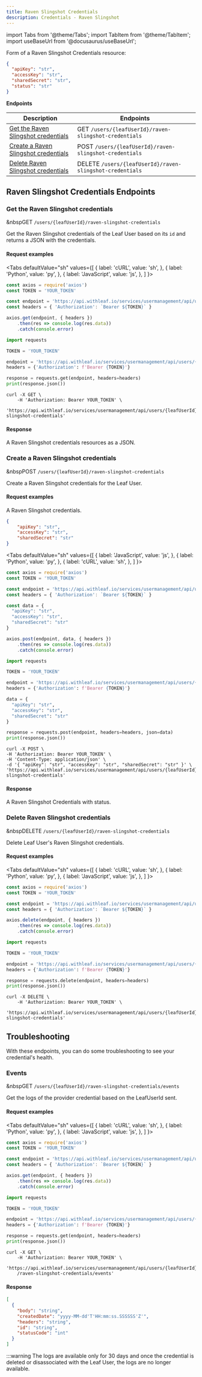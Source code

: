 ```yaml
---
title: Raven Slingshot Credentials
description: Credentials - Raven Slingshot
---
```

import Tabs from '@theme/Tabs';
import TabItem from '@theme/TabItem';
import useBaseUrl from '@docusaurus/useBaseUrl';

[1]: #get-the-raven-slingshot-credentials
[2]: #create-a-aven-slingshot-credentials
[3]: #delete-aven-slingshot-credentials

Form of a Raven Slingshot Credentials resource:

```json
{
  "apiKey": "str",
  "accessKey": "str",
  "sharedSecret": "str",
  "status": "str" 
}
```

**Endpoints**

Description | Endpoints
--- | ---
[Get the Raven Slingshot credentials][1] | <span class="badge badge--success">GET</span> `/users/{leafUserId}/raven-slingshot-credentials`
[Create a Raven Slingshot credentials][2] | <span class="badge badge--warning">POST</span> `/users/{leafUserId}/raven-slingshot-credentials`
[Delete Raven Slingshot credentials][3] | <span class="badge badge--danger">DELETE</span> `/users/{leafUserId}/raven-slingshot-credentials`

## Raven Slingshot Credentials Endpoints

### Get the Raven Slingshot credentials
&nbsp<span class="badge badge--success">GET</span> `/users/{leafUserId}/raven-slingshot-credentials`  

Get the Raven Slingshot credentials of the Leaf User based on its `id` and returns a JSON with the credentials.

#### Request examples
<Tabs
  defaultValue="sh"
  values={[
    { label: 'cURL', value: 'sh', },
    { label: 'Python', value: 'py', },
    { label: 'JavaScript', value: 'js', },
  ]
}>
  <TabItem value="js">

  ```js
  const axios = require('axios')
  const TOKEN = 'YOUR_TOKEN'

  const endpoint = 'https://api.withleaf.io/services/usermanagement/api/users/{leafUserId}/raven-slingshot-credentials'
  const headers = { 'Authorization': `Bearer ${TOKEN}` }

  axios.get(endpoint, { headers })
      .then(res => console.log(res.data))
      .catch(console.error)
  ```

  </TabItem>
  <TabItem value="py">

  ```py
  import requests

  TOKEN = 'YOUR_TOKEN'

  endpoint = 'https://api.withleaf.io/services/usermanagement/api/users/{leafUserId}/raven-slingshot-credentials'
  headers = {'Authorization': f'Bearer {TOKEN}'}

  response = requests.get(endpoint, headers=headers)
  print(response.json())
  ```

  </TabItem>
  <TabItem value="sh">

  ```shell
  curl -X GET \
      -H 'Authorization: Bearer YOUR_TOKEN' \
      'https://api.withleaf.io/services/usermanagement/api/users/{leafUserId}/raven-slingshot-credentials'
  ```

  </TabItem>
</Tabs>

#### Response
A Raven Slingshot credentials resources as a JSON. 


### Create a Raven Slingshot credentials
&nbsp<span class="badge badge--warning">POST</span> `/users/{leafUserId}/raven-slingshot-credentials`  

Create a Raven Slingshot credentials for the Leaf User. 


#### Request examples

A Raven Slingshot credentials.

```json
{
    "apiKey": "str",
    "accessKey": "str",
    "sharedSecret": "str"
}
```

<Tabs
  defaultValue="sh"
  values={[
    { label: 'JavaScript', value: 'js', },
    { label: 'Python', value: 'py', },
    { label: 'cURL', value: 'sh', },
  ]
}>
  <TabItem value="js">

  ```js
  const axios = require('axios')
  const TOKEN = 'YOUR_TOKEN'

  const endpoint = 'https://api.withleaf.io/services/usermanagement/api/users/{leafUserId}/raven-slingshot-credentials'
  const headers = { 'Authorization': `Bearer ${TOKEN}` }

  const data = {
    "apiKey": "str",
    "accessKey": "str",
    "sharedSecret": "str"
  }

  axios.post(endpoint, data, { headers })
      .then(res => console.log(res.data))
      .catch(console.error)
  ```

  </TabItem>
  <TabItem value="py">

  ```py
  import requests

  TOKEN = 'YOUR_TOKEN'

  endpoint = 'https://api.withleaf.io/services/usermanagement/api/users/{leafUserId}/raven-slingshot-credentials'
  headers = {'Authorization': f'Bearer {TOKEN}'}

  data = {
    "apiKey": "str",
    "accessKey": "str",
    "sharedSecret": "str"
  }

  response = requests.post(endpoint, headers=headers, json=data)
  print(response.json())
  ```

  </TabItem>
  <TabItem value="sh">

  ```shell
curl -X POST \
-H 'Authorization: Bearer YOUR_TOKEN' \
-H 'Content-Type: application/json' \
-d '{ "apiKey": "str", "accessKey": "str", "sharedSecret": "str" }' \
'https://api.withleaf.io/services/usermanagement/api/users/{leafUserId}/raven-slingshot-credentials'
  ```

  </TabItem>
</Tabs>

#### Response 
A Raven Slingshot Credentials with status.



### Delete Raven Slingshot credentials
&nbsp<span class="badge badge--danger">DELETE</span> `/users/{leafUserId}/raven-slingshot-credentials`  

Delete Leaf User's Raven Slingshot credentials.

#### Request examples
<Tabs
  defaultValue="sh"
  values={[
    { label: 'cURL', value: 'sh', },
    { label: 'Python', value: 'py', },
    { label: 'JavaScript', value: 'js', },
  ]
}>
  <TabItem value="js">

  ```js
  const axios = require('axios')
  const TOKEN = 'YOUR_TOKEN'

  const endpoint = 'https://api.withleaf.io/services/usermanagement/api/users/{leafUserId}/raven-slingshot-credentials'
  const headers = { 'Authorization': `Bearer ${TOKEN}` }

  axios.delete(endpoint, { headers })
      .then(res => console.log(res.data))
      .catch(console.error)
  ```

  </TabItem>
  <TabItem value="py">

  ```py
  import requests

  TOKEN = 'YOUR_TOKEN'

  endpoint = 'https://api.withleaf.io/services/usermanagement/api/users/{leafUserId}/raven-slingshot-credentials'
  headers = {'Authorization': f'Bearer {TOKEN}'}

  response = requests.delete(endpoint, headers=headers)
  print(response.json())
  ```

  </TabItem>
  <TabItem value="sh">

  ```shell
  curl -X DELETE \
      -H 'Authorization: Bearer YOUR_TOKEN' \
      'https://api.withleaf.io/services/usermanagement/api/users/{leafUserId}/raven-slingshot-credentials'
  ```

  </TabItem>
</Tabs>

## Troubleshooting
With these endpoints, you can do some troubleshooting to see your credential's health.

### Events

&nbsp<span class="badge badge--success">GET</span> `/users/{leafUserId}/raven-slingshot-credentials/events`

Get the logs of the provider credential based on the LeafUserId sent.

#### Request examples
<Tabs
  defaultValue="sh"
  values={[
    { label: 'cURL', value: 'sh', },
    { label: 'Python', value: 'py', },
    { label: 'JavaScript', value: 'js', },
  ]
}>
  <TabItem value="js">

  ```js
  const axios = require('axios')
  const TOKEN = 'YOUR_TOKEN'

  const endpoint = 'https://api.withleaf.io/services/usermanagement/api/users/{leafUserId}/raven-slingshot-credentials/events'
  const headers = { 'Authorization': `Bearer ${TOKEN}` }

  axios.get(endpoint, { headers })
      .then(res => console.log(res.data))
      .catch(console.error)
  ```

  </TabItem>
  <TabItem value="py">

  ```py
  import requests

  TOKEN = 'YOUR_TOKEN'

  endpoint = 'https://api.withleaf.io/services/usermanagement/api/users/{leafUserId}/raven-slingshot-credentials/events'
  headers = {'Authorization': f'Bearer {TOKEN}'}

  response = requests.get(endpoint, headers=headers)
  print(response.json())
  ```

  </TabItem>
  <TabItem value="sh">

  ```shell
  curl -X GET \
      -H 'Authorization: Bearer YOUR_TOKEN' \
      'https://api.withleaf.io/services/usermanagement/api/users/{leafUserId}
      /raven-slingshot-credentials/events'
  ```

  </TabItem>
</Tabs>

#### Response

```json
[
  {
    "body": "string",
    "createdDate": "yyyy-MM-dd'T'HH:mm:ss.SSSSSS'Z'",
    "headers": "string",
    "id": "string",
    "statusCode": "int"
  }
]
```

:::warning
The logs are available only for 30 days and once the credential is deleted or disassociated with the Leaf User, the logs are no longer available.